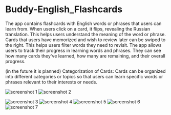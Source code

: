 # Buddy-English_Flashcards
The app contains  flashcards with English words or phrases that users can learn from. When users click on a card, it flips, revealing the Russian translation. This helps users understand the meaning of the word or phrase. Cards that users have memorized and wish to
review later can be swiped to the right.
This helps users filter words they need to revisit. The app allows users to track their progress in learning words and phrases. They can see how many 
cards they've learned, how many are remaining, and their overall progress.

(in the future it is planned) Categorization of Cards: Cards can be organized into different categories or topics so that users can learn specific words or phrases relevant to their interests or needs.



![screenshot 1](https://github.com/eshchukina/Buddy-English_Flashcards/blob/main/screenshot/Screenshot_20230921_230351.png) ![screenshot 2](https://github.com/eshchukina/Buddy-English_Flashcards/blob/main/screenshot/Screenshot_20230921_231334.png)

![screenshot 3](https://github.com/eshchukina/Buddy-English_Flashcards/blob/main/screenshot/Screenshot_20230921_230611.png)
![screenshot 4](https://github.com/eshchukina/Buddy-English_Flashcards/blob/main/screenshot/Screenshot_20230921_230630.png)
![screenshot 5](https://github.com/eshchukina/Buddy-English_Flashcards/blob/main/screenshot/Screenshot_20230921_230644.png)
![screenshot 6](https://github.com/eshchukina/Buddy-English_Flashcards/blob/main/screenshot/Screenshot_20230921_231347.png)
![screenshot 7](https://github.com/eshchukina/Buddy-English_Flashcards/blob/main/screenshot/Screenshot_20230921_231407.png)
